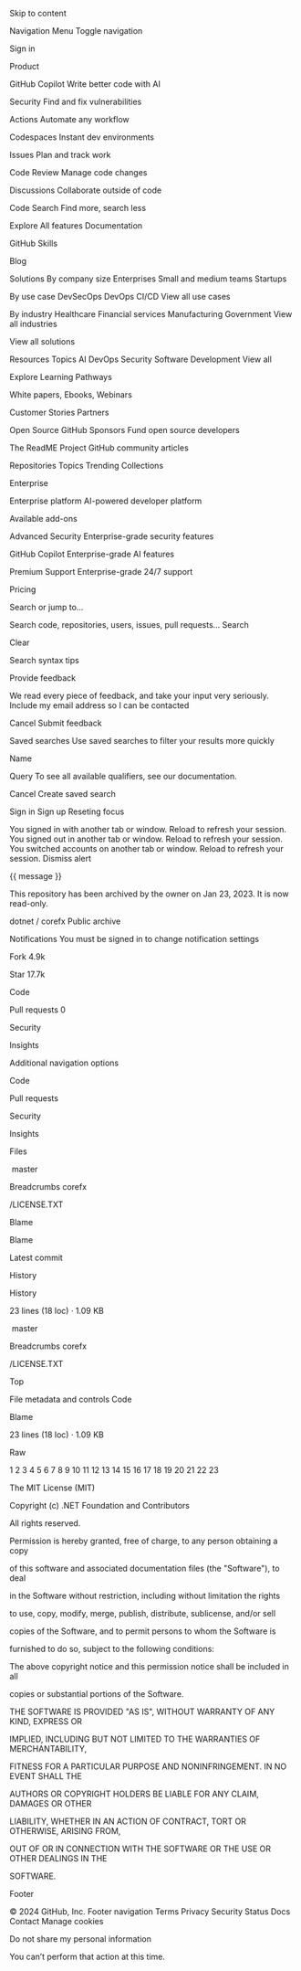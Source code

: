 Skip to content 

Navigation Menu
Toggle navigation 




Sign in

Product 


GitHub Copilot
Write better code with AI



Security
Find and fix vulnerabilities


Actions
Automate any workflow



Codespaces
Instant dev environments


Issues
Plan and track work



Code Review
Manage code changes



Discussions
Collaborate outside of code



Code Search
Find more, search less




Explore All features
Documentation 

GitHub Skills 

Blog 






Solutions 
By company size Enterprises
Small and medium teams
Startups


By use case DevSecOps
DevOps
CI/CD
View all use cases



By industry Healthcare
Financial services
Manufacturing
Government
View all industries



View all solutions 



Resources 
Topics AI
DevOps
Security
Software Development
View all



Explore Learning Pathways 

White papers, Ebooks, Webinars 

Customer Stories
Partners 






Open Source 
GitHub Sponsors
Fund open source developers



The ReadME Project
GitHub community articles



Repositories Topics
Trending
Collections





Enterprise 



Enterprise platform
AI-powered developer platform



Available add-ons 

Advanced Security
Enterprise-grade security features



GitHub Copilot
Enterprise-grade AI features



Premium Support
Enterprise-grade 24/7 support






Pricing




Search or jump to... 


Search code, repositories, users, issues, pull requests...
Search 




Clear 










































 




Search syntax tips








Provide feedback





We read every piece of feedback, and take your input very seriously.
Include my email address so I can be contacted


Cancel Submit feedback


Saved searches
Use saved searches to filter your results more quickly







Name

Query
To see all available qualifiers, see our documentation.






Cancel Create saved search





Sign in
Sign up Reseting focus





 You signed in with another tab or window. Reload to refresh your session. You signed out in another tab or window. Reload to refresh your session. You switched accounts on another tab or window. Reload to refresh your session. 
 Dismiss alert




{{ message }}





This repository has been archived by the owner on Jan 23, 2023. It is now read-only.

 dotnet / corefx Public archive


Notifications You must be signed in to change notification settings


Fork 4.9k

Star 17.7k






 Code 

 Pull requests 0

 Security


 Insights 


 Additional navigation options
 
 Code

 Pull requests

 Security

 Insights




















Files





 master



Breadcrumbs
corefx


/LICENSE.TXT










Blame



Blame










Latest commit
 

History

History






23 lines (18 loc) · 1.09 KB





 master



Breadcrumbs
corefx


/LICENSE.TXT





Top


File metadata and controls
Code

Blame


23 lines (18 loc) · 1.09 KB



Raw













1
2
3
4
5
6
7
8
9
10
11
12
13
14
15
16
17
18
19
20
21
22
23

The MIT License (MIT)





Copyright (c) .NET Foundation and Contributors





All rights reserved.





Permission is hereby granted, free of charge, to any person obtaining a copy


of this software and associated documentation files (the "Software"), to deal


in the Software without restriction, including without limitation the rights


to use, copy, modify, merge, publish, distribute, sublicense, and/or sell


copies of the Software, and to permit persons to whom the Software is


furnished to do so, subject to the following conditions:





The above copyright notice and this permission notice shall be included in all


copies or substantial portions of the Software.





THE SOFTWARE IS PROVIDED "AS IS", WITHOUT WARRANTY OF ANY KIND, EXPRESS OR


IMPLIED, INCLUDING BUT NOT LIMITED TO THE WARRANTIES OF MERCHANTABILITY,


FITNESS FOR A PARTICULAR PURPOSE AND NONINFRINGEMENT. IN NO EVENT SHALL THE


AUTHORS OR COPYRIGHT HOLDERS BE LIABLE FOR ANY CLAIM, DAMAGES OR OTHER


LIABILITY, WHETHER IN AN ACTION OF CONTRACT, TORT OR OTHERWISE, ARISING FROM,


OUT OF OR IN CONNECTION WITH THE SOFTWARE OR THE USE OR OTHER DEALINGS IN THE


SOFTWARE.
































Footer

 © 2024 GitHub, Inc.
Footer navigation
Terms
Privacy
Security
Status
Docs
Contact
Manage cookies

Do not share my personal information







 
 You can’t perform that action at this time.









 




 





